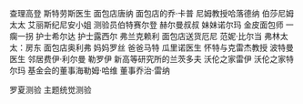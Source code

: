 查理高登
斯特劳斯医生
面包店唐纳
面包店的乔·卡普
尼姆教授哈落德纳
伯莎尼姆太太
艾丽斯纪尼安小姐
测验员伯特赛尔登
赫尔曼叔叔
妹妹诺尔玛
金皮面包师 一瘸一拐
护士希尔达
护士露西尔
弗兰克赖利
面包店送货厄尼
范妮·比尔当
弗林太太：房东
面包店奥利弗
妈妈罗丝
爸爸马特
瓜里诺医生
怀特与克雷杰教授
波特曼医生
邻居费伊·利尔曼
勒罗伊
新高等研究所的兰茨多夫
沃伦之家雷伊
沃伦之家特尔玛
基金会的董事海勒姆·哈维
董事乔治·雷纳

罗夏测验
主题统觉测验